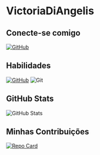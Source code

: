 
# VictoriaDiAngelis

## Conecte-se comigo
[![GitHub](https://img.shields.io/badge/GitHub-008B8B?style=for-the-badge&logo=github&logoColor=fff)](https://github.com/VictoriaDiAngelis)

## Habilidades
[![GitHub](https://img.shields.io/badge/GitHub-008B8B?style=for-the-badge&logo=github&logoColor=fff)](https://github.com/VictoriaDiAngelis) ![Git](https://img.shields.io/badge/GIT-008B8B?style=for-the-badge&logo=git&logoColor=white)
## GitHub Stats
![GitHub Stats](https://github-readme-stats.vercel.app/api?username=VictoriaDiAngelis&theme=transparent&bg_color=000&border_color=30A3DC&show_icons=true&icon_color=008B8B&title_color=008B8B&text_color=FFF)
## Minhas Contribuições
[![Repo Card](https://github-readme-stats.vercel.app/api/pin/?username=VictoriaDiAngelis&repo=dio-lab-open-source&bg_color=000&border_color=30A3DC&show_icons=true&icon_color=008B8B&title_color=008B8B&text_color=FFF)](https://github.com/VictoriaDiAngelis/dio-lab-open-source)